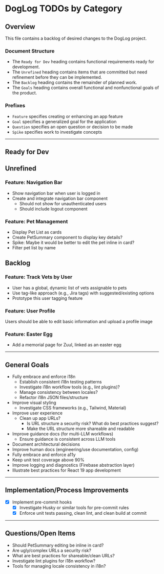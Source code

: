 # DogLog TODOs by Category

## Overview

This file contains a backlog of desired changes to the DogLog project.

### Document Structure

- The `Ready for Dev` heading contains functional requirements ready for development.
- The `Unrefined` heading contains items that are committed but need refinement before they can be implemented.
- The `Backlog` heading contains the remainder of planned work.
- The `Goals` heading contains overall functional and nonfunctional goals of the product.

### Prefixes

- `Feature` specifies creating or enhancing an app feature
- `Goal` specifies a generalized goal for the application
- `Question` specifies an open question or decision to be made
- `Spike` specifies work to investigate concepts

---
## Ready for Dev


## Unrefined
### Feature: Navigation Bar
- Show navigation bar when user is logged in
- Create and integrate navigation bar component
  - Should not show for unauthenticated users
  - Should include logout component

### Feature: Pet Management
- Display Pet List as cards
- Create PetSummary component to display key details?
- Spike: Maybe it would be better to edit the pet inline in card?
- Filter pet list by name

## Backlog

### Feature: Track Vets by User
- User has a global, dynamic list of vets assignable to pets
- Use tag-like approach (e.g., Jira tags) with suggested/existing options
- Prototype this user tagging feature

### Feature: User Profile
Users should be able to edit basic information and upload a profile image

### Feature: Easter Egg
- Add a memorial page for Zuul, linked as an easter egg

---

## General Goals

- Fully embrace and enforce i18n
  - Establish consistent i18n testing patterns
  - Investigate i18n workflow tools (e.g., lint plugins)?
  - Manage consistency between locales?
  - Refactor i18n JSON files/structure
- Improve visual styling
  - Investigate CSS frameworks (e.g., Tailwind, Material)
- Improve user experience
  - Clean up app URLs?
    - Is URL structure a security risk? What do best practices suggest?
    - Make the URL structure more shareable and readable
- Improve guidance docs (for multi-LLM workflows)
  - Ensure guidance is consistent across LLM tools
- Document architectural decisions
- Improve human docs (engineering/use documentation, config)
- Fully embrace and enforce a11y
- Keep unit test coverage above 90%
- Improve logging and diagnostics (Firebase abstraction layer)
- Illustrate best practices for React 19 app development

---

## Implementation/Process Improvements

-[x] Implement pre-commit hooks
  -[x] Investigate Husky or similar tools for pre-commit rules
  -[x] Enforce unit tests passing, clean lint, and clean build at commit

---

## Questions/Open Items

- Should PetSummary editing be inline in card?
- Are ugly/complex URLs a security risk?
- What are best practices for shareable/clean URLs?
- Investigate lint plugins for i18n workflow?
- Tools for managing locale consistency in i18n?
